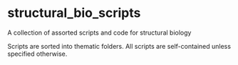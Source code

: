 # structural_bio_scripts
A collection of assorted scripts and code for structural biology

Scripts are sorted into thematic folders. All scripts are self-contained unless specified otherwise.